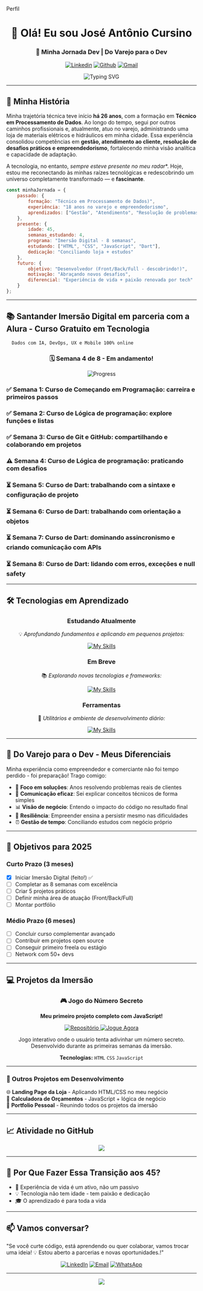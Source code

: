 Perfil
<div align="center">
  
# 👋 Olá! Eu sou José Antônio Cursino

### 🔄 Minha Jornada Dev | Do Varejo para o Dev

[![Linkedin](https://skillicons.dev/icons?i=linkedin)](https://www.linkedin.com/in/jacursino/)
[![Github](https://skillicons.dev/icons?i=github)](https://github.com/JACursino)
[![Gmail](https://skillicons.dev/icons?i=gmail)](mailto:jacursino@gmail.com)

<img src="https://readme-typing-svg.herokuapp.com?font=Fira+Code&pause=1000&color=2E9EF7&center=true&vCenter=true&width=500&lines=Redescobrindo+a+paixão+por+programar;26+anos+depois%2C+voltando+às+origens;Nunca+é+tarde+para+recomeçar!" alt="Typing SVG" />

</div>

---

## 🚀 Minha História

Minha trajetória técnica teve início **há 26 anos**, com a formação em **Técnico em Processamento de Dados**. Ao longo do tempo, segui por outros caminhos profissionais e, atualmente, atuo no varejo, administrando uma loja de materiais elétricos e hidráulicos em minha cidade. Essa experiência consolidou competências em **gestão, atendimento ao cliente, resolução de desafios práticos e empreendedorismo**, fortalecendo minha visão analítica e capacidade de adaptação.

A tecnologia, no entanto, *sempre esteve presente no meu radar**. Hoje, estou me reconectando às minhas raízes tecnológicas e redescobrindo um universo completamente transformado — e **fascinante**.

```javascript
const minhaJornada = {
    passado: {
        formação: "Técnico em Processamento de Dados)",
        experiência: "18 anos no varejo e empreendedorismo",
        aprendizados: ["Gestão", "Atendimento", "Resolução de problemas", "Vendas"]
    },
    presente: {
        idade: 45,
        semanas_estudando: 4,
        programa: "Imersão Digital - 8 semanas",
        estudando: ["HTML", "CSS", "JavaScript", "Dart"],
        dedicação: "Conciliando loja + estudos"
    },
    futuro: {
        objetivo: "Desenvolvedor (Front/Back/Full - descobrindo!)",
        motivação: "Abraçando novos desafios",
        diferencial: "Experiência de vida + paixão renovada por tech"
    }
};
```

---

## 📚 Santander Imersão Digital em parceria com a Alura - Curso Gratuito em Tecnologia
      Dados com IA, DevOps, UX e Mobile 100% online
      
<div align="center">

### 🗓️ Semana 4 de 8 - Em andamento!

![Progress](https://img.shields.io/badge/Progresso-37%25-2E9EF7)

</div>

### ✅ Semana 1: Curso de Começando em Programação: carreira e primeiros passos
### ✅ Semana 2: Curso de Lógica de programação: explore funções e listas
### ✅ Semana 3: Curso de Git e GitHub: compartilhando e colaborando em projetos
### ⚠️ Semana 4: Curso de Lógica de programação: praticando com desafios
### ⏳ Semana 5: Curso de Dart: trabalhando com a sintaxe e configuração de projeto
### ⏳ Semana 6: Curso de Dart: trabalhando com orientação a objetos
### ⏳ Semana 7: Curso de Dart: dominando assincronismo e criando comunicação com APIs
### ⏳ Semana 8: Curso de Dart: lidando com erros, exceções e null safety
      
---

## 🛠️ Tecnologias em Aprendizado

<div align="center">

### Estudando Atualmente
💡 *Aprofundando fundamentos e aplicando em pequenos projetos:*

[![My Skills](https://skillicons.dev/icons?i=js,html,css)](https://skillicons.dev)

### Em Breve
📚 *Explorando novas tecnologias e frameworks:*

[![My Skills](https://skillicons.dev/icons?i=dart,flutter)](https://skillicons.dev)

### Ferramentas
🧰 *Utilitários e ambiente de desenvolvimento diário:*

[![My Skills](https://skillicons.dev/icons?i=vscode,git,github)](https://skillicons.dev)

</div>

---

## 💼 Do Varejo para o Dev - Meus Diferenciais

Minha experiência como empreendedor e comerciante não foi tempo perdido - foi preparação! Trago comigo:

- 🎯 **Foco em soluções**: Anos resolvendo problemas reais de clientes
- 💬 **Comunicação eficaz**: Sei explicar conceitos técnicos de forma simples
- 📊 **Visão de negócio**: Entendo o impacto do código no resultado final
- 💪 **Resiliência**: Empreender ensina a persistir mesmo nas dificuldades
- ⏰ **Gestão de tempo**: Conciliando estudos com negócio próprio

---

## 🎯 Objetivos para 2025

### Curto Prazo (3 meses)
- [x] Iniciar Imersão Digital (feito!) ✅
- [ ] Completar as 8 semanas com excelência
- [ ] Criar 5 projetos práticos
- [ ] Definir minha área de atuação (Front/Back/Full)
- [ ] Montar portfólio

### Médio Prazo (6 meses)
- [ ] Concluir curso complementar avançado
- [ ] Contribuir em projetos open source
- [ ] Conseguir primeiro freela ou estágio
- [ ] Network com 50+ devs

---

## 💻 Projetos da Imersão

<div align="center">

### 🎮 Jogo do Número Secreto
**Meu primeiro projeto completo com JavaScript!**

<a href="https://github.com/JACursino/jogo-do-numero-secreto.git" target="_blank">
  <img src="https://img.shields.io/badge/Repositório-100000?style=for-the-badge&logo=github&logoColor=white" alt="Repositório">
</a>

<a href="https://jogo-rust-mu-63.vercel.app" target="_blank">
  <img src="https://img.shields.io/badge/Jogue_Agora!-1e1e1e?style=for-the-badge&logo=vercel&logoColor=white" alt="Jogue Agora">
</a>

Jogo interativo onde o usuário tenta adivinhar um número secreto. Desenvolvido durante as primeiras semanas da imersão.

**Tecnologias:** `HTML` `CSS` `JavaScript`

</div>

---

### 📂 Outros Projetos em Desenvolvimento

🌐 **Landing Page da Loja** - Aplicando HTML/CSS no meu negócio  
📝 **Calculadora de Orçamentos** - JavaScript + lógica de negócio  
🎨 **Portfolio Pessoal** - Reunindo todos os projetos da imersão  


---

## 📈 Atividade no GitHub

<div align="center">
  <img src="https://github-readme-activity-graph.vercel.app/graph?username=JACursino&theme=tokyo-night&hide_border=true" />
</div>

---

## 🌟 Por Que Fazer Essa Transição aos 45?

- 🧠 Experiência de vida é um ativo, não um passivo
- 💡 Tecnologia não tem idade - tem paixão e dedicação
- 🎓 O aprendizado é para toda a vida

---

## 📫 Vamos conversar?

"Se você curte código, está aprendendo ou quer colaborar, vamos trocar uma ideia! 💡
Estou aberto a parcerias e novas oportunidades.!"

<div align="center">

[![LinkedIn](https://img.shields.io/badge/-LinkedIn-0077B5?style=for-the-badge&logo=linkedin&logoColor=white)](https://linkedin.com/in/jacursino)
[![Email](https://img.shields.io/badge/-Email-D14836?style=for-the-badge&logo=gmail&logoColor=white)](mailto:jacursino@gmail.com)
[![WhatsApp](https://img.shields.io/badge/-WhatsApp-25D366?style=for-the-badge&logo=whatsapp&logoColor=white)](https://wa.me/12991085141)


</div>

---

<div align="center">

![](https://komarev.com/ghpvc/?username=JACursino1&color=blue&style=for-the-badge&label=VISITAS+NO+PERFIL&random=1)


</div>
